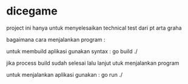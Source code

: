# dicegame
project ini hanya untuk menyelesaikan technical test dari pt arta graha


bagaimana cara menjalankan program :

untuk membuild aplikasi gunakan syntax : go build ./

jika process build sudah selesai lalu lanjut utuk menjalankan program

untuk menjalankan aplikasi gunakan : go run ./

